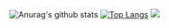 ![Anurag's github stats](https://github-readme-stats.vercel.app/api?username=oviice&show_icons=true&theme=Default&title_color=#5FC397)
[![Top Langs](https://github-readme-stats.vercel.app/api/top-langs/?username=oviice&layout=compact)](https://github.com/oviice/github-readme-stats)
![](https://komarev.com/ghpvc/?username=oviice&color=green)
